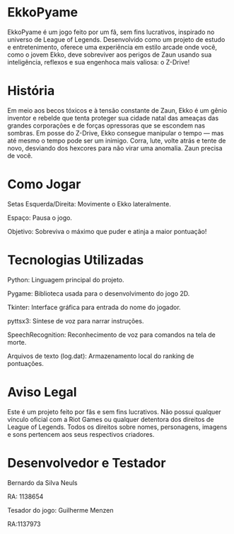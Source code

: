 # EkkoPyame
EkkoPyame é um jogo feito por um fã, sem fins lucrativos, inspirado no universo de League of Legends. Desenvolvido como um projeto de estudo e entretenimento, oferece uma experiência em estilo arcade onde você, como o jovem Ekko, deve sobreviver aos perigos de Zaun usando sua inteligência, reflexos e sua engenhoca mais valiosa: o Z-Drive!

# História
Em meio aos becos tóxicos e à tensão constante de Zaun, Ekko é um gênio inventor e rebelde que tenta proteger sua cidade natal das ameaças das grandes corporações e de forças opressoras que se escondem nas sombras. Em posse do Z-Drive, Ekko consegue manipular o tempo — mas até mesmo o tempo pode ser um inimigo. Corra, lute, volte atrás e tente de novo, desviando dos hexcores para não virar uma anomalia. Zaun precisa de você.

# Como Jogar
Setas Esquerda/Direita: Movimente o Ekko lateralmente.

Espaço: Pausa o jogo.

Objetivo: Sobreviva o máximo que puder e atinja a maior pontuação!

# Tecnologias Utilizadas
Python: Linguagem principal do projeto.

Pygame: Biblioteca usada para o desenvolvimento do jogo 2D.

Tkinter: Interface gráfica para entrada do nome do jogador.

pyttsx3: Síntese de voz para narrar instruções.

SpeechRecognition: Reconhecimento de voz para comandos na tela de morte.

Arquivos de texto (log.dat): Armazenamento local do ranking de pontuações.

# Aviso Legal
Este é um projeto feito por fãs e sem fins lucrativos. Não possui qualquer vínculo oficial com a Riot Games ou qualquer detentora dos direitos de League of Legends. Todos os direitos sobre nomes, personagens, imagens e sons pertencem aos seus respectivos criadores.

# Desenvolvedor e Testador
Bernardo da Silva Neuls

RA: 1138654

Tesador do jogo: Guilherme Menzen

RA:1137973
